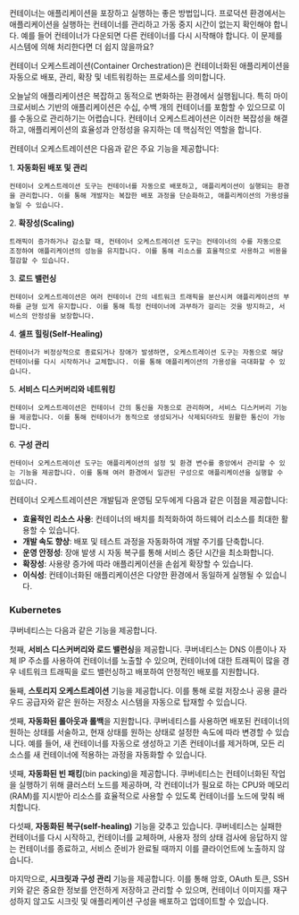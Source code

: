 컨테이너는 애플리케이션을 포장하고 실행하는 좋은 방법입니다. 프로덕션 환경에서는 애플리케이션을 실행하는 컨테이너를 관리하고 가동 중지 시간이 없는지 확인해야 합니다. 예를 들어 컨테이너가 다운되면 다른 컨테이너를 다시 시작해야 합니다. 이 문제를 시스템에 의해 처리한다면 더 쉽지 않을까요?

컨테이너 오케스트레이션(Container Orchestration)은 컨테이너화된 애플리케이션을 자동으로 배포, 관리, 확장 및 네트워킹하는 프로세스를 의미합니다.

오늘날의 애플리케이션은 복잡하고 동적으로 변화하는 환경에서 실행됩니다. 특히 마이크로서비스 기반의 애플리케이션은 수십, 수백 개의 컨테이너를 포함할 수 있으므로 이를 수동으로 관리하기는 어렵습니다. 컨테이너 오케스트레이션은 이러한 복잡성을 해결하고, 애플리케이션의 효율성과 안정성을 유지하는 데 핵심적인 역할을 합니다.

컨테이너 오케스트레이션은 다음과 같은 주요 기능을 제공합니다:

1. **자동화된 배포 및 관리**

	컨테이너 오케스트레이션 도구는 컨테이너를 자동으로 배포하고, 애플리케이션이 실행되는 환경을 관리합니다. 이를 통해 개발자는 복잡한 배포 과정을 단순화하고, 애플리케이션의 가용성을 높일 수 있습니다.

2. **확장성(Scaling)**

	트래픽이 증가하거나 감소할 때, 컨테이너 오케스트레이션 도구는 컨테이너의 수를 자동으로 조정하여 애플리케이션의 성능을 유지합니다. 이를 통해 리소스를 효율적으로 사용하고 비용을 절감할 수 있습니다.

3. **로드 밸런싱**

	컨테이너 오케스트레이션은 여러 컨테이너 간의 네트워크 트래픽을 분산시켜 애플리케이션의 부하를 균형 있게 유지합니다. 이를 통해 특정 컨테이너에 과부하가 걸리는 것을 방지하고, 서비스의 안정성을 보장합니다.

4. **셀프 힐링(Self-Healing)**

	컨테이너가 비정상적으로 종료되거나 장애가 발생하면, 오케스트레이션 도구는 자동으로 해당 컨테이너를 다시 시작하거나 교체합니다. 이를 통해 애플리케이션의 가용성을 극대화할 수 있습니다.

5. **서비스 디스커버리와 네트워킹**

	컨테이너 오케스트레이션은 컨테이너 간의 통신을 자동으로 관리하며, 서비스 디스커버리 기능을 제공합니다. 이를 통해 컨테이너가 동적으로 생성되거나 삭제되더라도 원활한 통신이 가능합니다.

6. **구성 관리**

	컨테이너 오케스트레이션 도구는 애플리케이션의 설정 및 환경 변수를 중앙에서 관리할 수 있는 기능을 제공합니다. 이를 통해 여러 환경에서 일관된 구성으로 애플리케이션을 실행할 수 있습니다.

컨테이너 오케스트레이션은 개발팀과 운영팀 모두에게 다음과 같은 이점을 제공합니다:

- **효율적인 리소스 사용**: 컨테이너의 배치를 최적화하여 하드웨어 리소스를 최대한 활용할 수 있습니다.
- **개발 속도 향상**: 배포 및 테스트 과정을 자동화하여 개발 주기를 단축합니다.
- **운영 안정성**: 장애 발생 시 자동 복구를 통해 서비스 중단 시간을 최소화합니다.
- **확장성**: 사용량 증가에 따라 애플리케이션을 손쉽게 확장할 수 있습니다.
- **이식성**: 컨테이너화된 애플리케이션은 다양한 환경에서 동일하게 실행될 수 있습니다.


### Kubernetes

쿠버네티스는 다음과 같은 기능을 제공합니다.

첫째, **서비스 디스커버리와 로드 밸런싱**을 제공합니다. 쿠버네티스는 DNS 이름이나 자체 IP 주소를 사용하여 컨테이너를 노출할 수 있으며, 컨테이너에 대한 트래픽이 많을 경우 네트워크 트래픽을 로드 밸런싱하고 배포하여 안정적인 배포를 지원합니다.

둘째, **스토리지 오케스트레이션** 기능을 제공합니다. 이를 통해 로컬 저장소나 공용 클라우드 공급자와 같은 원하는 저장소 시스템을 자동으로 탑재할 수 있습니다.

셋째, **자동화된 롤아웃과 롤백**을 지원합니다. 쿠버네티스를 사용하면 배포된 컨테이너의 원하는 상태를 서술하고, 현재 상태를 원하는 상태로 설정한 속도에 따라 변경할 수 있습니다. 예를 들어, 새 컨테이너를 자동으로 생성하고 기존 컨테이너를 제거하며, 모든 리소스를 새 컨테이너에 적용하는 과정을 자동화할 수 있습니다.

넷째, **자동화된 빈 패킹**(bin packing)을 제공합니다. 쿠버네티스는 컨테이너화된 작업을 실행하기 위해 클러스터 노드를 제공하며, 각 컨테이너가 필요로 하는 CPU와 메모리(RAM)를 지시받아 리소스를 효율적으로 사용할 수 있도록 컨테이너를 노드에 맞춰 배치합니다.

다섯째, **자동화된 복구(self-healing)** 기능을 갖추고 있습니다. 쿠버네티스는 실패한 컨테이너를 다시 시작하고, 컨테이너를 교체하며, 사용자 정의 상태 검사에 응답하지 않는 컨테이너를 종료하고, 서비스 준비가 완료될 때까지 이를 클라이언트에 노출하지 않습니다.

마지막으로, **시크릿과 구성 관리** 기능을 제공합니다. 이를 통해 암호, OAuth 토큰, SSH 키와 같은 중요한 정보를 안전하게 저장하고 관리할 수 있으며, 컨테이너 이미지를 재구성하지 않고도 시크릿 및 애플리케이션 구성을 배포하고 업데이트할 수 있습니다.
